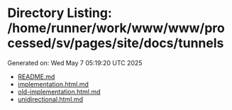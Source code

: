 # Directory Listing: /home/runner/work/www/www/processed/sv/pages/site/docs/tunnels
Generated on: Wed May  7 05:19:20 UTC 2025

- [README.md](README.md)
- [implementation.html.md](implementation.html.md)
- [old-implementation.html.md](old-implementation.html.md)
- [unidirectional.html.md](unidirectional.html.md)
